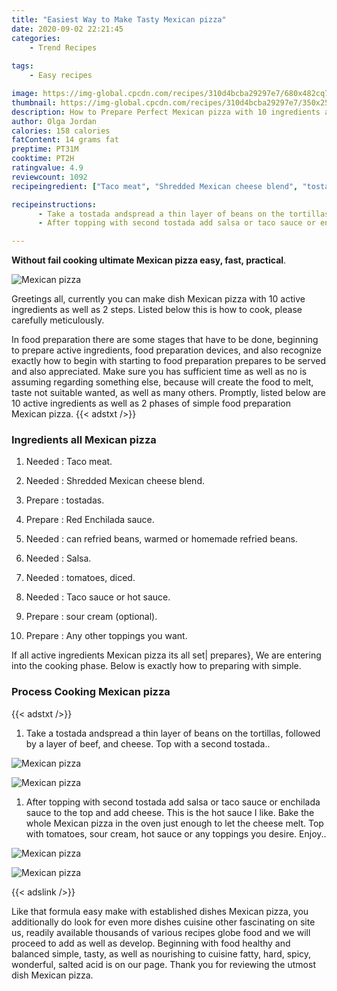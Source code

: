 ```yaml
---
title: "Easiest Way to Make Tasty Mexican pizza"
date: 2020-09-02 22:21:45
categories:
    - Trend Recipes
    
tags:
    - Easy recipes

image: https://img-global.cpcdn.com/recipes/310d4bcba29297e7/680x482cq70/mexican-pizza-recipe-main-photo.jpg
thumbnail: https://img-global.cpcdn.com/recipes/310d4bcba29297e7/350x250cq70/mexican-pizza-recipe-main-photo.jpg
description: How to Prepare Perfect Mexican pizza with 10 ingredients and 2 stages of easy cooking.
author: Olga Jordan
calories: 158 calories
fatContent: 14 grams fat
preptime: PT31M
cooktime: PT2H
ratingvalue: 4.9
reviewcount: 1092
recipeingredient: ["Taco meat", "Shredded Mexican cheese blend", "tostadas", "Red Enchilada sauce", "can refried beans warmed or homemade refried beans", "Salsa", "tomatoes diced", "Taco sauce or hot sauce", "sour cream optional", "Any other toppings you want"]

recipeinstructions: 
      - Take a tostada andspread a thin layer of beans on the tortillas followed by a layer of beef and cheese Top with a second tostada 
      - After topping with second tostada add salsa or taco sauce or enchilada sauce to the top and add cheese This is the hot sauce I like Bake the whole Mexican pizza in the oven just enough to let the cheese melt Top with tomatoes sour cream hot sauce or any toppings you desire Enjoy

---
```




**Without fail cooking ultimate Mexican pizza easy, fast, practical**. 


![Mexican pizza](https://img-global.cpcdn.com/recipes/310d4bcba29297e7/680x482cq70/mexican-pizza-recipe-main-photo.jpg "Mexican pizza")




Greetings all, currently you can make dish Mexican pizza with 10 active ingredients as well as 2 steps. Listed below this is how to cook, please carefully meticulously.

In food preparation there are some stages that have to be done, beginning to prepare active ingredients, food preparation devices, and also recognize exactly how to begin with starting to food preparation prepares to be served and also appreciated. Make sure you has sufficient time as well as no is assuming regarding something else, because will create the food to melt, taste not suitable wanted, as well as many others. Promptly, listed below are 10 active ingredients as well as 2 phases of simple food preparation Mexican pizza.
{{< adstxt />}}

### Ingredients all Mexican pizza


1. Needed  : Taco meat.

1. Needed  : Shredded Mexican cheese blend.

1. Prepare  : tostadas.

1. Prepare  : Red Enchilada sauce.

1. Needed  : can refried beans, warmed or homemade refried beans.

1. Needed  : Salsa.

1. Needed  : tomatoes, diced.

1. Needed  : Taco sauce or hot sauce.

1. Prepare  : sour cream (optional).

1. Prepare  : Any other toppings you want.



If all active ingredients Mexican pizza its all set| prepares}, We are entering into the cooking phase. Below is exactly how to preparing with simple.

### Process Cooking Mexican pizza

{{< adstxt />}}


1. Take a tostada andspread a thin layer of beans on the tortillas, followed by a layer of beef, and cheese. Top with a second tostada..



![Mexican pizza](https://img-global.cpcdn.com/steps/d875ff6555a921bd/160x128cq70/mexican-pizza-recipe-step-1-photo.jpg" "Mexican pizza")

![Mexican pizza](https://img-global.cpcdn.com/steps/c9fe93a2a3d6d43c/160x128cq70/mexican-pizza-recipe-step-1-photo.jpg" "Mexican pizza")



1. After topping with second tostada add salsa or taco sauce or enchilada sauce to the top and add cheese. This is the hot sauce I like. Bake the whole Mexican pizza in the oven just enough to let the cheese melt. Top with tomatoes, sour cream, hot sauce or any toppings you desire. Enjoy..



![Mexican pizza](https://img-global.cpcdn.com/steps/83df7252b86055a0/160x128cq70/mexican-pizza-recipe-step-2-photo.jpg" "Mexican pizza")

![Mexican pizza](https://img-global.cpcdn.com/steps/4e6d5cb731990175/160x128cq70/mexican-pizza-recipe-step-2-photo.jpg" "Mexican pizza")





{{< adslink />}}

Like that formula easy make with established dishes Mexican pizza, you additionally do look for even more dishes cuisine other fascinating on site us, readily available thousands of various recipes globe food and we will proceed to add as well as develop. Beginning with food healthy and balanced simple, tasty, as well as nourishing to cuisine fatty, hard, spicy, wonderful, salted acid is on our page. Thank you for reviewing the utmost dish Mexican pizza.
